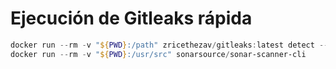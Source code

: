 # Ejecución de Gitleaks rápida

```powershell
docker run --rm -v "${PWD}:/path" zricethezav/gitleaks:latest detect --source=/path
docker run --rm -v "${PWD}:/usr/src" sonarsource/sonar-scanner-cli

